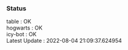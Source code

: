 ### Status


table : OK  
hogwarts : OK  
icy-bot : OK  
Latest Update : 2022-08-04 21:09:37.624954
